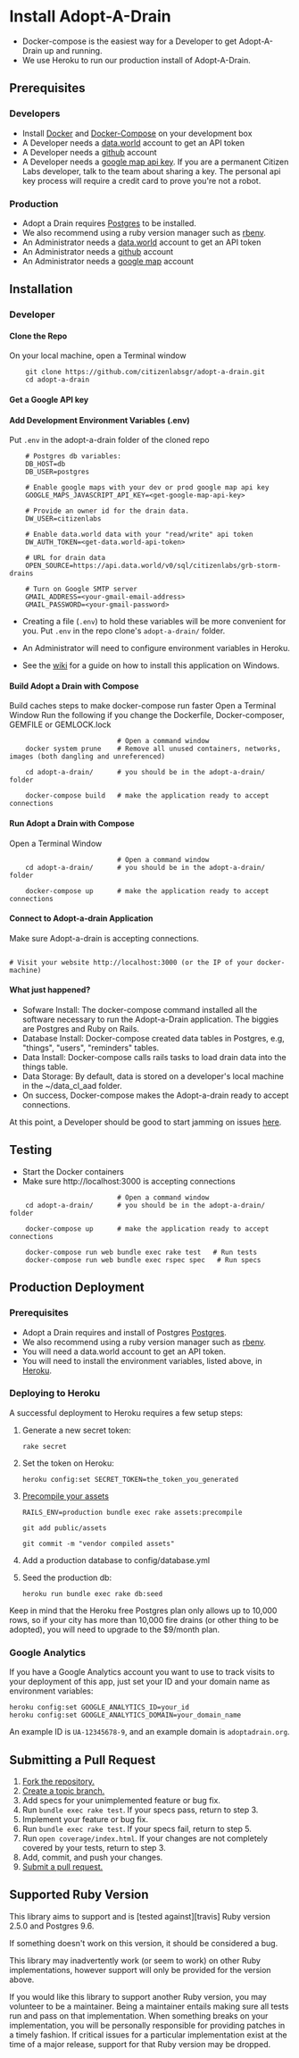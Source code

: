 # Install Adopt-A-Drain
* Docker-compose is the easiest way for a Developer to get Adopt-A-Drain up and running.
* We use Heroku to run our production install of Adopt-A-Drain.

## Prerequisites

### Developers

* Install [Docker](https://www.docker.com/get-started) and [Docker-Compose](https://docs.docker.com/compose/install/) on your development box
* A Developer needs a [data.world](https://data.world) account to get an API token
* A Developer needs a  [github](https://github.com) account
* A Developer needs a [google map api key](https://developers.google.com/maps/documentation/javascript/get-api-key). If you are a permanent Citizen Labs developer, talk to the team about sharing a key. The personal api key process will require a credit card to prove you're not a robot.

### Production
* Adopt a Drain requires [Postgres](http://www.postgresql.org/) to be installed.
* We also recommend using a ruby version manager such as [rbenv](https://github.com/rbenv/rbenv).
* An Administrator needs a [data.world](https://data.world) account to get an API token
* An Administrator needs a  [github](https://github.com) account
* An Administrator needs a [google map](https://cloud.google.com/maps-platform/) account

## Installation
### Developer
#### Clone the Repo
On your local machine, open a Terminal window
```
    git clone https://github.com/citizenlabsgr/adopt-a-drain.git
    cd adopt-a-drain
```

#### Get a Google API key


#### Add Development Environment Variables (.env)
Put `.env` in the adopt-a-drain folder of the cloned repo
```
    # Postgres db variables:
    DB_HOST=db
    DB_USER=postgres

    # Enable google maps with your dev or prod google map api key
    GOOGLE_MAPS_JAVASCRIPT_API_KEY=<get-google-map-api-key>

    # Provide an owner id for the drain data.
    DW_USER=citizenlabs

    # Enable data.world data with your "read/write" api token
    DW_AUTH_TOKEN=<get-data.world-api-token>

    # URL for drain data
    OPEN_SOURCE=https://api.data.world/v0/sql/citizenlabs/grb-storm-drains

    # Turn on Google SMTP server
    GMAIL_ADDRESS=<your-gmail-email-address>
    GMAIL_PASSWORD=<your-gmail-password>
```


* Creating a file (`.env`) to hold these variables will be more convenient for you. Put `.env` in the repo clone's `adopt-a-drain/` folder.
* An Administrator will need to configure environment variables in Heroku.

* See the [wiki](https://github.com/citizenlabsgr/adopt-a-drain/wiki/Windows-Development-Environment) for a guide on how to install this application on Windows.



#### Build Adopt a Drain with Compose
Build caches steps to make docker-compose run faster
Open a Terminal Window
Run the following if you change the Dockerfile, Docker-composer, GEMFILE or GEMLOCK.lock
```
                           # Open a command window
    docker system prune    # Remove all unused containers, networks, images (both dangling and unreferenced)

    cd adopt-a-drain/      # you should be in the adopt-a-drain/ folder

    docker-compose build   # make the application ready to accept connections

```

#### Run Adopt a Drain with Compose
Open a Terminal Window
```    
                           # Open a command window
    cd adopt-a-drain/      # you should be in the adopt-a-drain/ folder

    docker-compose up      # make the application ready to accept connections

```

#### Connect to Adopt-a-drain Application
Make sure Adopt-a-drain is accepting connections.
```

# Visit your website http://localhost:3000 (or the IP of your docker-machine)
```

#### What just happened?
* Sofware Install: The docker-compose command installed all the software necessary to run the Adopt-a-Drain application. The biggies are Postgres and Ruby on Rails.   
* Database Install: Docker-compose created data tables in Postgres, e.g,  "things", "users", "reminders" tables.
* Data Install: Docker-compose calls rails tasks to load drain data into the things table.
* Data Storage: By default, data is stored on a developer's local machine in the ~/data_cl_aad folder.
* On success, Docker-compose makes the Adopt-a-drain ready to accept connections.

At this point, a Developer should be good to start jamming on issues [here](https://github.com/citizenlabsgr/adopt-a-drain/issues).

## Testing
* Start the Docker containers
* Make sure http://localhost:3000 is accepting connections
```
                           # Open a command window
    cd adopt-a-drain/      # you should be in the adopt-a-drain/ folder

    docker-compose up      # make the application ready to accept connections    

    docker-compose run web bundle exec rake test   # Run tests
    docker-compose run web bundle exec rspec spec   # Run specs

```



## Production Deployment

### Prerequisites
* Adopt a Drain requires and install of Postgres [Postgres](http://www.postgresql.org/).
* We also recommend using a ruby version manager such as [rbenv](https://github.com/rbenv/rbenv).
* You will need a data.world account to get an API token.
* You will need to install the environment variables, listed above, in [Heroku]().

### Deploying to Heroku
A successful deployment to Heroku requires a few setup steps:

1. Generate a new secret token:

    ```
    rake secret
    ```

2. Set the token on Heroku:

    ```
    heroku config:set SECRET_TOKEN=the_token_you_generated
    ```

3. [Precompile your assets](https://devcenter.heroku.com/articles/rails3x-asset-pipeline-cedar)

    ```
    RAILS_ENV=production bundle exec rake assets:precompile

    git add public/assets

    git commit -m "vendor compiled assets"
    ```

4. Add a production database to config/database.yml

5. Seed the production db:

    `heroku run bundle exec rake db:seed`

Keep in mind that the Heroku free Postgres plan only allows up to 10,000 rows,
so if your city has more than 10,000 fire drains (or other thing to be
adopted), you will need to upgrade to the $9/month plan.

### Google Analytics
If you have a Google Analytics account you want to use to track visits to your
deployment of this app, just set your ID and your domain name as environment
variables:

    heroku config:set GOOGLE_ANALYTICS_ID=your_id
    heroku config:set GOOGLE_ANALYTICS_DOMAIN=your_domain_name

An example ID is `UA-12345678-9`, and an example domain is `adoptadrain.org`.




## Submitting a Pull Request
1. [Fork the repository.][fork]
2. [Create a topic branch.][branch]
3. Add specs for your unimplemented feature or bug fix.
4. Run `bundle exec rake test`. If your specs pass, return to step 3.
5. Implement your feature or bug fix.
6. Run `bundle exec rake test`. If your specs fail, return to step 5.
7. Run `open coverage/index.html`. If your changes are not completely covered
   by your tests, return to step 3.
8. Add, commit, and push your changes.
9. [Submit a pull request.][pr]

[fork]: http://help.github.com/fork-a-repo/
[branch]: https://guides.github.com/introduction/flow/
[pr]: http://help.github.com/send-pull-requests/

## Supported Ruby Version
This library aims to support and is [tested against][travis] Ruby version 2.5.0
and Postgres 9.6.

If something doesn't work on this version, it should be considered a bug.

This library may inadvertently work (or seem to work) on other Ruby
implementations, however support will only be provided for the version above.

If you would like this library to support another Ruby version, you may
volunteer to be a maintainer. Being a maintainer entails making sure all tests
run and pass on that implementation. When something breaks on your
implementation, you will be personally responsible for providing patches in a
timely fashion. If critical issues for a particular implementation exist at the
time of a major release, support for that Ruby version may be dropped.
